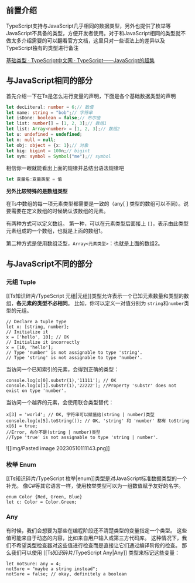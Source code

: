## 前置介绍

TypeScript支持与JavaScript几乎相同的数据类型，另外也提供了枚举等JavaScript不具备的类型，方便开发者使用。对于和JavaScript相同的类型就不做太多介绍需要的可以翻看官方文档，这里只对一些语法上的差异以及TypeScript独有的类型进行备注

[基础类型 · TypeScript中文网 · TypeScript——JavaScript的超集](https://www.tslang.cn/docs/handbook/basic-types.html)

## 与JavaScript相同的部分

首先介绍一下在Ts是怎么进行变量的声明，下面是各个基础数据类型的声明

```TypeScript
let decLiteral: number = 6;// 数值
let name: string = "bob";// 字符串
let isDone: boolean = false;// 布尔值
let list: number[] = [1, 2, 3];// 数组1
let list: Array<number> = [1, 2, 3];// 数组2
let u: undefined = undefined;
let n: null = null;
let obj: object = {x: 1};// 对象
let big: bigint = 100n;// bigint
let sym: symbol = Symbol("me");// symbol
```

相信你一眼就能看出上面的规律并总结出语法规律吧

```TypeScript
let 变量名:变量类型 = 值
```

**另外比较特殊的是数组类型**

在Ts中数组的每一项元素类型都需要是一致的（any[ ] 类型的数组可以不同）。说要需要在定义数组的时候确认该数组的元素。

有两种方式可以定义数组。 第一种，可以在元素类型后面接上 `[]`，表示由此类型元素组成的一个数组，也就是上面的数组1。

第二种方式是使用数组泛型，`Array<元素类型>`：也就是上面的数组2。

## 与JavaScript不同的部分

### 元组 Tuple

[[Ts知识碎片/TypeScript 元组|元组]]类型允许表示一个已知元素数量和类型的数组，**各元素的类型不必相同**。 比如，你可以定义一对值分别为 `string`和`number`类型的元组。

```Ts
// Declare a tuple type
let x: [string, number];
// Initialize it
x = ['hello', 10]; // OK
// Initialize it incorrectly
x = [10, 'hello']; 
// Type 'number' is not assignable to type 'string'.
// Type 'string' is not assignable to type 'number'.
```
当访问一个已知索引的元素，会得到正确的类型：
```Ts
console.log(x[0].substr(1),'11111'); // OK
console.log(x[1].substr(1),'22222'); //Property 'substr' does not exist on type 'number'.
```

当访问一个越界的元素，会使用联合类型替代：
```Ts
x[3] = 'world'; // OK, 字符串可以赋值给(string | number)类型
console.log(x[5].toString()); // OK, 'string' 和 'number' 都有 toString
x[6] = true; 
//Error, 布尔不是(string | number)类型 
//Type 'true' is not assignable to type 'string | number'.
```

![[img/Pasted image 20230510111143.png]]

### 枚举 Enum

[[Ts知识碎片/TypeScript 枚举|enum]]类型是对JavaScript标准数据类型的一个补充。 像C#等其它语言一样，使用枚举类型可以为一组数值赋予友好的名字。

```Ts
enum Color {Red, Green, Blue}
let c: Color = Color.Green;
```

### Any

有时候，我们会想要为那些在编程阶段还不清楚类型的变量指定一个类型。 这些值可能来自于动态的内容，比如来自用户输入或第三方代码库。 这种情况下，我们不希望类型检查器对这些值进行检查而是直接让它们通过编译阶段的检查。 那么我们可以使用 [[Ts知识碎片/TypeScript Any|Any]] 类型来标记这些变量：

```Ts
let notSure: any = 4;
notSure = "maybe a string instead";
notSure = false; // okay, definitely a boolean
```
